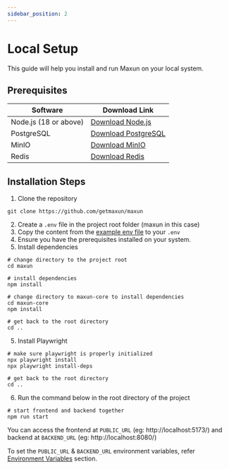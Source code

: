 ```yaml
---
sidebar_position: 2
---
```


# Local Setup

This guide will help you install and run Maxun on your local system.

## Prerequisites

| Software    | Download Link                                                                 |
|-------------|-------------------------------------------------------------------------------|
| Node.js (18 or above)     | [Download Node.js](https://nodejs.org/en/download/)                           |
| PostgreSQL  | [Download PostgreSQL](https://www.postgresql.org/download/)                   |
| MinIO       | [Download MinIO](https://min.io/download)                                     |
| Redis       | [Download Redis](https://redis.io/download)                                   |

## Installation Steps

1. Clone the repository
```
git clone https://github.com/getmaxun/maxun
```
2. Create a `.env` file in the project root folder (maxun in this case)
3. Copy the content from the <a href="https://github.com/getmaxun/maxun/blob/master/ENVEXAMPLE">example env file</a> to your `.env`
3. Ensure you have the prerequisites installed on your system.
4. Install dependencies
```
# change directory to the project root
cd maxun

# install dependencies
npm install

# change directory to maxun-core to install dependencies
cd maxun-core 
npm install

# get back to the root directory
cd ..
```
5. Install Playwright
```
# make sure playwright is properly initialized
npx playwright install
npx playwright install-deps

# get back to the root directory
cd ..
```

6. Run the command below in the root directory of the project

```
# start frontend and backend together
npm run start
```

You can access the frontend at `PUBLIC_URL` (eg: http://localhost:5173/) and backend at `BACKEND_URL` (eg: http://localhost:8080/)

To set the `PUBLIC_URL` & `BACKEND_URL` environment variables, refer <a href="/installation/environment_variables">Environment Variables</a> section.